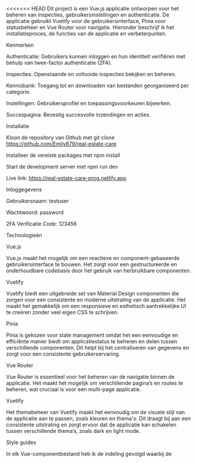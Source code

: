 <<<<<<< HEAD
Dit project is een Vue.js applicatie ontworpen voor het beheren van inspecties, gebruikersinstellingen en authenticatie. De applicatie gebruikt Vuetify voor de gebruikersinterface, Pinia voor statusbeheer en Vue Router voor navigatie. Hieronder beschrijf ik het installatieproces, de functies van de applicatie en verbeterpunten. 

Kenmerken 

Authenticatie: Gebruikers kunnen inloggen en hun identiteit verifiëren met behulp van twee-factor authenticatie (2FA). 

Inspecties: Openstaande en voltooide inspecties bekijken en beheren. 

Kennisbank: Toegang tot en downloaden van bestanden georganiseerd per categorie. 

Instellingen: Gebruikersprofiel en toepassingsvoorkeuren bijwerken. 

Succespagina: Bevestig succesvolle inzendingen en acties. 

Installatie 

Kloon de repository van Github met git clone https://github.com/Emily879/real-estate-care

Installeer de vereiste packages met npm install 

Start de development server met npm run dev 

Live link: https://real-estate-care-prog.netlify.app

Inloggegevens 

Gebruikersnaam: testuser 

Wachtwoord: password 

2FA Verificatie Code: 123456 

Technologieën 

Vue.js 

Vue.js maakt het mogelijk om een reactieve en component-gebaseerde gebruikersinterface te bouwen. Het zorgt voor een gestructureerde en onderhoudbare codebasis door het gebruik van herbruikbare componenten. 

Vuetify 

Vuetify biedt een uitgebreide set van Material Design componenten die zorgen voor een consistente en moderne uitstraling van de applicatie. Het maakt het gemakkelijk om een responsieve en esthetisch aantrekkelijke UI te creëren zonder veel eigen CSS te schrijven. 

Pinia 

Pinia is gekozen voor state management omdat het een eenvoudige en efficiënte manier biedt om applicatiestatus te beheren en delen tussen verschillende componenten. Dit helpt bij het centraliseren van gegevens en zorgt voor een consistente gebruikerservaring. 

Vue Router 

Vue Router is essentieel voor het beheren van de navigatie binnen de applicatie. Het maakt het mogelijk om verschillende pagina’s en routes te beheren, wat cruciaal is voor een multi-page applicatie. 

Vuetify 

Het themabeheer van Vuetify maakt het eenvoudig om de visuele stijl van de applicatie aan te passen, zoals kleuren en thema's. Dit draagt bij aan een consistente uitstraling en zorgt ervoor dat de applicatie kan schakelen tussen verschillende thema’s, zoals dark en light mode. 

Style guides 

In elk Vue-componentbestand heb ik de indeling gevolgd waarbij de <script setup> tag voor de script-inhoud staat, gevolgd door de <template> tag voor de template-inhoud en tenslotte de reguliere <script> tag voor imports, variabelen, methods, en exports. 

Componentnamen zijn consistent in PascalCase benoemd om te voldoen aan Vue.js conventies en om duidelijk onderscheid te maken tussen componenten. 

Gebruikersinstellingen worden beheerd met Pinia, waarbij ik de Pinia-richtlijnen heb gevolgd voor state management.  

Waar nodig heb ik scoped slots gebruikt in componenten om context-afhankelijke inhoud op een flexibele manier te tonen. Dit zorgt ervoor dat icons en andere specifieke elementen alleen worden geladen waar ze daadwerkelijk nodig zijn. 

Externe libraries zoals Pinia voor state management en Vue Router voor routing zijn op een correcte manier geïntegreerd en gebruikt. Dit helpt bij het structureren van de applicatie en het beheer van routes en staat op een gescheiden en georganiseerde manier. 

Er is een CSS-framework Vueitfy gebruikt om de layout consistent te houden door de hele applicatie. Dit zorgt voor een uniforme uitstraling en helpt bij het handhaven van een responsieve en esthetisch aantrekkelijke interface. 

Gebruiksvriendelijkheid 

1. Basisfeedback via UI-elementen zoals v-alert voor foutmeldingen en bevestigingsdialogen voor succesvolle acties. Gebruikers krijgen bijvoorbeeld feedback wanneer inloggegevens onjuist zijn of wanneer voorkeuren met succes zijn opgeslagen. 

2. De applicatie gebruikt algemene terminologie en concepten met betrekking tot inspecties, instellingen en gebruikersbeheer. Labels als “Open inspecties” en “Voltooide inspecties” sluiten aan bij de verwachtingen van de gebruiker en de industrienormen. 

3. Gebruikers kunnen heen en weer navigeren tussen verschillende weergaven, zoals schakelen tussen inspecties en instellingen. Bovendien kunnen gebruikers acties annuleren, zoals het indienen van formulieren. 

4. De applicatie hanteert consistente layout, met behulp van Vuetify componenten voor knoppen, kaarten en formulierelementen. Consistente styling wordt toegepast op alle componenten met behulp van branding.css. 

5. Basale validatie is voorzien voor formulierinvoer (bijv. verplichte velden in aanmeldings- en instellingenformulieren). Gebruikers worden begeleid om fouten te corrigeren voordat ze het formulier indienen. Geavanceerde mechanismen om fouten te voorkomen ontbreken. Er is geen real-time validatie of begeleiding om gebruikers te helpen fouten te vermijden voordat ze optreden. 

6. De applicatie gebruikt herkenbare pictogrammen en labels voor navigatie en acties. Functies zoals knoppen om bestanden te downloaden en inspectiekaarten zijn duidelijk gelabeld. 

7. De applicatie stelt gebruikers in staat om veelvoorkomende taken met minimale inspanning uit te voeren, zoals navigeren tussen inspectieweergaven en het bijwerken van instellingen. 

8. Het ontwerp volgt een minimalistische aanpak, met eenvoudige lay-outs en gerichte inhoud. Belangrijke informatie wordt gepresenteerd zonder overbodige elementen. 

9. Er worden foutmeldingen gegeven bij ongeldige aanmeldingsgegevens en andere invoerfouten. Gebruikers ontvangen waarschuwingen en foutmeldingen als er iets fout gaat. 

10. Er wordt basishulp geboden via UI-elementen zoals formulierlabels en foutmeldingen. Gebruikers kunnen een leidraad vinden voor wat vereist is voor elk formulierveld. 

Toegankelijkheid  

1. Afbeeldingen en pictogrammen bevatten alt-attributen of beschrijvende aria-labels. Bijvoorbeeld, de v-avatar component voor gebruikersprofiel afbeeldingen en iconen gebruiken tekstbeschrijvingen of bieden zinvolle alternatieve tekst.  

2. De applicatie bevat geen op tijd gebaseerde media (video's of audio) waarvoor bijschriften of andere toegankelijkheidsfuncties nodig zijn. 

3. De toepassing gebruikt standaard HTML-elementen en Vuetify-componenten die zich aanpassen aan verschillende apparaten en schermformaten. Lay-outs en componenten passen zich responsief aan. 

4. Er is voldoende kleurcontrast tussen tekst- en achtergrondkleuren, conform het kleurenschema dat is gedefinieerd in branding.css. Interactieve elementen hebben duidelijke visuele focusindicatoren. 

5. Interactieve elementen zoals knoppen, links en formuliervelden zijn toegankelijk via toetsenbordnavigatie. Er zijn focusindicatoren aanwezig en gebruikers kunnen door de applicatie navigeren via het toetsenbord. 

6. De applicatie bevat geen tijdgerelateerde inhoud die interactie van de gebruiker vereist binnen een bepaald tijdsbestek. Er zijn geen specifieke functies die tijdslimieten beheren of gebruikers de mogelijkheid bieden om de tijd te verlengen. 

7. De applicatie bevat geen inhoud waarvan bekend is dat deze aanvallen of lichamelijke reacties veroorzaakt. Er zijn geen knipperende elementen of animaties die mogelijk aanvallen kunnen veroorzaken. 

8. De applicatie bevat duidelijke en consistente navigatieopties, met toegankelijke koppelingen en knoppen. Gebruikers kunnen door de applicatie navigeren met duidelijke aandachtsindicatoren en visuele aanwijzingen. 

9. De applicatie gebruikt duidelijke en eenvoudige taal, met leesbare tekst en duidelijke instructies. Labels en instructies zijn beknopt en gemakkelijk te begrijpen.  

10. De applicatie biedt basisassistentie voor invoer, zoals formulierlabels en foutmeldingen. Gebruikers worden door formulieren geleid met duidelijke instructies. 

11. De applicatie gebruikt semantische HTML en houdt zich aan de best practices voor ARIA rollen en attributen.  

12. Vuetify componenten zijn ontworpen om compatibel te zijn met ondersteunende technologieën. 

Veiligheid 

De applicatie maakt gebruik van een eenvoudige inlogfunctionaliteit met een testaccount voor demonstratiedoeleinden. Na succesvolle inlog worden gebruikers doorgestuurd naar een 2FA-pagina voor extra beveiliging. 

Bij het invoeren van een verificatiecode wordt de gebruiker verder geauthenticeerd en doorverwezen naar de hoofdpagina. Dit verhoogt de veiligheid door een extra verificatielaag toe te voegen. 

Gevoelige gegevens, zoals gebruikersauthenticatie-informatie, worden lokaal opgeslagen met behulp van localStorage in plaats van in de applicatiestate, wat helpt bij het minimaliseren van de blootstelling van gegevens aan andere delen van de applicatie. 

Formulieren en invoervelden worden gecontroleerd op geldigheid, maar de huidige implementatie is beperkt tot eenvoudige validatie (bijvoorbeeld vereisen van ingevulde velden). Verdere validatie en sanering zijn nodig om invoer van gebruikers te filteren op mogelijke beveiligingsrisico's zoals SQL-injecties of cross-site scripting (XSS). 

 

Verdere verbeteringen 

De huidige implementatie maakt geen gebruik van HTTPS in de lokale omgeving, wat belangrijk is voor de veilige overdracht van gegevens over netwerken. Dit moet worden geïmplementeerd bij de productie-uitrol. 

Het is belangrijk om externe libraries en dependencies regelmatig te controleren en bij te werken om bekende beveiligingslekken te vermijden.  

De applicatie maakt momenteel geen gebruik van server-side validatie. Voor een hogere veiligheid is het essentieel om server-side controles toe te passen om te voorkomen dat ongewenste gegevens worden opgeslagen of verwerkt. 

 

 
=======
# real-estate-care
>>>>>>> 9a5affe152e634b2cad661614dac0f987555dad0
